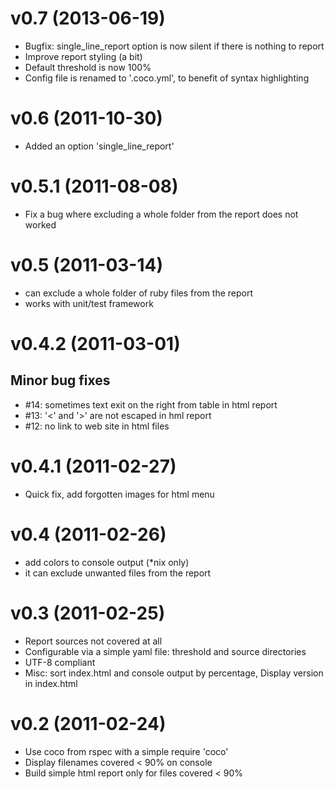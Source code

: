 v0.7  (2013-06-19)
=================================================

* Bugfix: single_line_report option is now silent if there is nothing to
  report
* Improve report styling (a bit)
* Default threshold is now 100%
* Config file is renamed to '.coco.yml', to benefit of syntax highlighting


v0.6  (2011-10-30)
=================================================

* Added an option 'single_line_report'


v0.5.1  (2011-08-08)
=================================================

* Fix a bug where excluding a whole folder from the report does not worked


v0.5  (2011-03-14)
=================================================

* can exclude a whole folder of ruby files from the report
* works with unit/test framework


v0.4.2  (2011-03-01)
=================================================

Minor bug fixes 
---------------
* #14: sometimes text exit on the right from table in html report
* #13: '<' and '>' are not escaped in hml report
* #12: no link to web site in html files


v0.4.1  (2011-02-27)
=================================================

* Quick fix, add forgotten images for html menu


v0.4  (2011-02-26)
=================================================

* add colors to console output (*nix only)
* it can exclude unwanted files from the report


v0.3  (2011-02-25)
=================================================

* Report sources not covered at all
* Configurable via a simple yaml file: threshold and source directories
* UTF-8 compliant
* Misc: sort index.html and console output by percentage, Display
  version in index.html


v0.2  (2011-02-24)
=================================================

* Use coco from rspec with a simple require 'coco'
* Display filenames covered < 90% on console
* Build simple html report only for files covered < 90%

